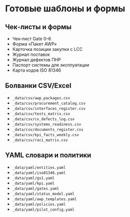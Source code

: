 # Готовые шаблоны и формы

## Чек‑листы и формы
- Чек‑лист Gate 0–6
- Форма «Пакет AWP»
- Карточка позиции закупки c LCC
- Журнал поставок
- Журнал дефектов ПНР
- Паспорт системы для эксплуатации
- Карта кодов ISO 81346

## Болванки CSV/Excel
- `_data/csv/awp_packages.csv`
- `_data/csv/procurement_catalog.csv`
- `_data/csv/interfaces_register.csv`
- `_data/csv/tests_matrix.csv`
- `_data/csv/cx_defects_log.csv`
- `_data/csv/systems_readiness.csv`
- `_data/csv/documents_register.csv`
- `_data/csv/kpi_facts_weekly.csv`
- `_data/csv/raci_matrix.csv`

## YAML словари и политики
- `_data/yaml/entities.yaml`
- `_data/yaml/iso81346.yaml`
- `_data/yaml/gs1.yaml`
- `_data/yaml/kpi.yaml`
- `_data/yaml/gates.yaml`
- `_data/yaml/status_model.yaml`
- `_data/yaml/awp_templates.yaml`
- `_data/yaml/policies.yaml`
- `_data/yaml/pilot_config.yaml`
